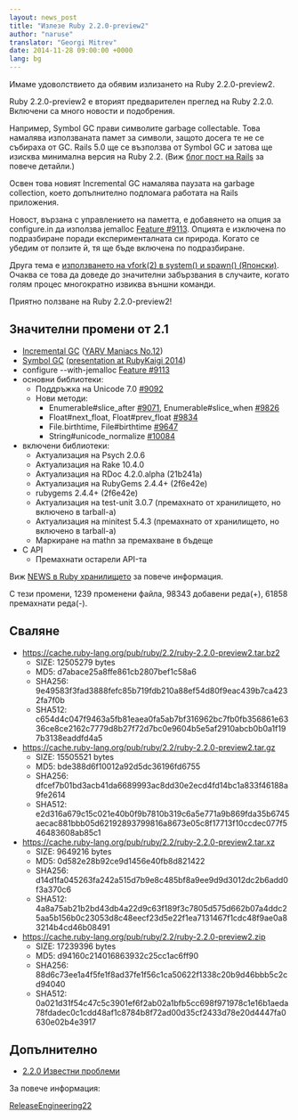 ```yaml
---
layout: news_post
title: "Излезе Ruby 2.2.0-preview2"
author: "naruse"
translator: "Georgi Mitrev"
date: 2014-11-28 09:00:00 +0000
lang: bg
---
```


Имаме удоволствието да обявим излизането на Ruby 2.2.0-preview2.

Ruby 2.2.0-preview2 е вторият предварителен преглед на Ruby 2.2.0.
Включени са много новости и подобрения.

Например, Symbol GC прави символите garbage collectable.
Това намалява използваната памет за символи, защото досега те не се събираха от GC.
Rails 5.0 ще се възползва от Symbol GC и затова ще изисква минимална версия на
Ruby 2.2. (Виж [блог пост на Rails](http://weblog.rubyonrails.org/2014/8/20/Rails-4-2-beta1/) за повече детайли.)

Освен това новият Incremental GC намалява паузата на garbage collection, което
допълнително подпомага работата на Rails приложения.

Новост, вързана с управлението на паметта, е добавянето на опция за
configure.in да използва jemalloc [Feature #9113](https://bugs.ruby-lang.org/issues/9113).
Опцията е изключена по подразбиране поради експерименталната си природа.
Когато се убедим от ползите й, тя ще бъде включена по подразбиране.

Друга тема е [използването на vfork(2) в system() и spawn() (Японски)](http://www.a-k-r.org/d/2014-09.html#a2014_09_06).
Очаква се това да доведе до значителни забързвания в случаите, когато голям
процес многократно извиква външни команди.

Приятно ползване на Ruby 2.2.0-preview2!

## Значителни промени от 2.1

* [Incremental GC](https://bugs.ruby-lang.org/issues/10137) ([YARV Maniacs No.12](http://magazine.rubyist.net/?0048-YARVManiacs))
* [Symbol GC](https://bugs.ruby-lang.org/issues/9634) ([presentation at RubyKaigi 2014](http://www.slideshare.net/authorNari/symbol-gc))
* configure --with-jemalloc [Feature #9113](https://bugs.ruby-lang.org/issues/9113)
* основни библиотеки:
  * Поддръжка на Unicode 7.0 [#9092](https://bugs.ruby-lang.org/issues/9092)
  * Нови методи:
    * Enumerable#slice_after [#9071](https://bugs.ruby-lang.org/issues/9071), Enumerable#slice_when [#9826](https://bugs.ruby-lang.org/issues/9826)
    * Float#next_float, Float#prev_float [#9834](https://bugs.ruby-lang.org/issues/9834)
    * File.birthtime, File#birthtime [#9647](https://bugs.ruby-lang.org/issues/9647)
    * String#unicode_normalize [#10084](https://bugs.ruby-lang.org/issues/10084)
* включени библиотеки:
  * Актуализация на Psych 2.0.6
  * Актуализация на Rake 10.4.0
  * Актуализация на RDoc 4.2.0.alpha (21b241a)
  * Актуализация на RubyGems 2.4.4+ (2f6e42e)
  * rubygems 2.4.4+ (2f6e42e)
  * Актуализация на test-unit 3.0.7 (премахнато от хранилището, но включено в
    tarball-а)
  * Актуализация нa minitest 5.4.3 (премахнато от хранилището, но включено в
    tarball-а)
  * Маркиране на mathn за премахване в бъдеще
* C API
  * Премахнати остарели API-та

Виж [NEWS в Ruby хранилището](https://github.com/ruby/ruby/blob/v2_2_0_preview2/NEWS) за повече информация.

С тези промени, 1239 променени файла, 98343 добавени реда(+), 61858 премахнати
реда(-).

## Сваляне

* <https://cache.ruby-lang.org/pub/ruby/2.2/ruby-2.2.0-preview2.tar.bz2>
  * SIZE:   12505279 bytes
  * MD5:    d7abace25a8ffe861cb2807bef1c58a6
  * SHA256: 9e49583f3fad3888fefc85b719fdb210a88ef54d80f9eac439b7ca4232fa7f0b
  * SHA512: c654d4c047f9463a5fb81eaea0fa5ab7bf316962bc7fb0fb356861e6336ce8ce2162c7779d8b27f72d7bc0e9604b5e5af2910abcb0b0a1f197b3138eaddfd4a5
* <https://cache.ruby-lang.org/pub/ruby/2.2/ruby-2.2.0-preview2.tar.gz>
  * SIZE:   15505521 bytes
  * MD5:    bde388d6f10012a92d5dc36196fd6755
  * SHA256: dfcef7b01bd3acb41da6689993ac8dd30e2ecd4fd14bc1a833f46188a9fe2614
  * SHA512: e2d316a679c15c021e40b0f9b7810b319c6a5e771a9b869fda35b6745aecac881bbb05d62192893799816a8673e05c8f17713f10ccdec077f546483608ab85c1
* <https://cache.ruby-lang.org/pub/ruby/2.2/ruby-2.2.0-preview2.tar.xz>
  * SIZE:   9649216 bytes
  * MD5:    0d582e28b92ce9d1456e40fb8d821422
  * SHA256: d14d1fa045263fa242a515d7b9e8c485bf8a9ee9d9d3012dc2b6add0f3a370c6
  * SHA512: 4a8a75ab21b2bd43db4a22d9c63f189f3c7805d575d662b07a4ddc25aa5b156b0c23053d8c48eecf23d5e22f1ea7131467f1cdc48f9ae0a83214b4cd46b08491
* <https://cache.ruby-lang.org/pub/ruby/2.2/ruby-2.2.0-preview2.zip>
  * SIZE:   17239396 bytes
  * MD5:    d94160c214016863932c25cc1ac6ff90
  * SHA256: 88d6c73ee1a4f5fe1f8ad37fe1f56c1ca50622f1338c20b9d46bbb5c2cd94040
  * SHA512: 0a021d31f54c47c5c3901ef6f2ab02a1bfb5cc698f971978c1e16b1aeda78fdadec0c1cdd48af1c8784b8f72ad00d35cf2433d78e20d4447fa0630e02b4e3917

## Допълнително

* [2.2.0 Известни проблеми](http://bugs.ruby-lang.org/projects/ruby-trunk/issues?query_id=115)

За повече информация:

[ReleaseEngineering22](http://bugs.ruby-lang.org/projects/ruby-trunk/wiki/ReleaseEngineering22)
